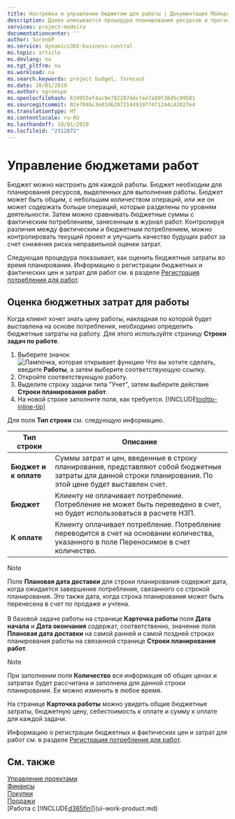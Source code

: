 ```yaml
---
title: Настройка и управление бюджетом для работы | Документация Майкрософт
description: Далее описывается процедура планирования ресурсов и прогнозирования и контроля себестоимости для проекта путем настройки бюджета для каждой работы.
services: project-madeira
documentationcenter: ''
author: SorenGP
ms.service: dynamics365-business-central
ms.topic: article
ms.devlang: na
ms.tgt_pltfrm: na
ms.workload: na
ms.search.keywords: project budget, forecast
ms.date: 10/01/2019
ms.author: sgroespe
ms.openlocfilehash: 639955ef4ac9e782207d4cfee7a89f38d5c99501
ms.sourcegitcommit: 02e704bc3e01d62072144919774f1244c42827e4
ms.translationtype: HT
ms.contentlocale: ru-RU
ms.lasthandoff: 10/01/2019
ms.locfileid: "2312872"
---
```

# <a name="manage-job-budgets"></a>Управление бюджетами работ
Бюджет можно настроить для каждой работы. Бюджет необходим для планирования ресурсов, выделенных для выполнения работы. Бюджет может быть общим, с небольшим количеством операций, или же он может содержать больше операций, которые разделены по уровням деятельности. Затем можно сравнивать бюджетные суммы с фактическим потреблением, занесенным в журнал работ. Контролируя различия между фактическим и бюджетным потреблением, можно контролировать текущий проект и улучшить качество будущих работ за счет снижения риска неправильной оценки затрат.

Следующая процедура показывает, как оценить бюджетные затраты во время планирования. Информацию о регистрации бюджетных и фактических цен и затрат для работ см. в разделе [Регистрация потребления для работ](projects-how-record-job-usage.md).  

## <a name="to-estimate-the-budgeted-costs-for-a-job"></a><a name="JobBudgetCosts"></a> Оценка бюджетных затрат для работы
Когда клиент хочет знать цену работы, накладная по которой будет выставлена на основе потребления, необходимо определить бюджетные затраты на работу. Для этого используйте страницу **Строки задач по работе**.

1. Выберите значок ![Лампочка, которая открывает функцию Что вы хотите сделать](media/ui-search/search_small.png "Что вы хотите сделать"), введите **Работы**, а затем выберите соответствующую ссылку.  
2. Откройте соответствующую работу.
3. Выделите строку задачи типа "Учет", затем выберите действие **Строки планирования работ**.
4. На новой строке заполните поля, как требуется. [!INCLUDE[tooltip-inline-tip](includes/tooltip-inline-tip_md.md)]   

Для поля **Тип строки** см. следующую информацию.  

| Тип строки | Описание |
| --- | --- |
| **Бюджет и к оплате** |Суммы затрат и цен, введенные в строку планирования, представляют собой бюджетные затраты для данной строки планирования. По этой цене будет выставлен счет. |
| **Бюджет** |Клиенту не оплачивает потребление. Потребление не может быть переведено в счет, но будет использоваться в расчете НЗП. |
| **К оплате** |Клиенту оплачивает потребление. Потребление переводится в счет на основании количества, указанного в поле Переносимое в счет количество. |

> [!NOTE]  
> Поле **Плановая дата доставки** для строки планирования содержит дата, когда ожидается завершение потребления, связанного со строкой планирования. Это также дата, когда строка планирования может быть перенесена в счет по продаже и учтена. <br /><br /> В базовой задаче работы на странице **Карточка работы** поля **Дата начала** и **Дата окончания** содержат, соответственно, значение поля **Плановая дата доставки** на самой ранней и самой поздней строках планирования работы на связанной странице **Строки планирования работ**.

> [!NOTE]  
>   При заполнении поля **Количество** вся информация об общих ценах и затратах будет рассчитана и заполнена для данной строки планирования. Ее можно изменить в любое время.

На странице **Карточка работы** можно увидеть общие бюджетные затраты, бюджетную цену, себестоимость к оплате и сумму к оплате для каждой задачи.

Информацию о регистрации бюджетных и фактических цен и затрат для работ см. в разделе [Регистрация потребления для работ](projects-how-record-job-usage.md).

## <a name="see-also"></a>См. также
[Управление проектами](projects-manage-projects.md)  
[Финансы](finance.md)  
[Покупки](purchasing-manage-purchasing.md)         
[Продажи](sales-manage-sales.md)      
[Работа с [!INCLUDE[d365fin](includes/d365fin_md.md)]](ui-work-product.md)  
